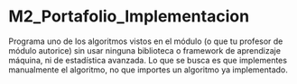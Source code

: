 # M2_Portafolio_Implementacion
Programa uno de los algoritmos vistos en el módulo (o que tu profesor de módulo autorice) sin usar ninguna biblioteca o framework de aprendizaje máquina, ni de estadística avanzada. Lo que se busca es que implementes manualmente el algoritmo, no que importes un algoritmo ya implementado. 
